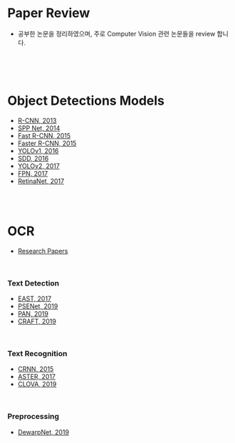 # Paper Review
- 공부한 논문을 정리하였으며, 주로 Computer Vision 관련 논문들을 review 합니다.

<br><br><br>

# Object Detections Models
- [R-CNN, 2013](./Object%20Detection/R-CNN/README.md)
- [SPP Net, 2014](./Object%20Detection/SPP%20Net/README.md)
- [Fast R-CNN, 2015](./Object%20Detection/Fast%20R-CNN/README.md)
- [Faster R-CNN, 2015](./Object%20Detection/Faster%20R-CNN/README.md)
- [YOLOv1, 2016](./Object%20Detection/YOLOv1/README.md)
- [SDD, 2016](./Object%20Detection/SSD/README.md)
- [YOLOv2, 2017](./Object%20Detection/YOLOv2/README.md)
- [FPN, 2017](./Object%20Detection/FPN/README.md)
- [RetinaNet, 2017](./Object%20Detection/RetinaNet/README.md)


<br><br>

# OCR 
- [Research Papers](./OCR/README.md)

<br>

### Text Detection
- [EAST, 2017](./OCR/Text%20Detection/EAST/README.md)
- [PSENet, 2019](./OCR/Text%20Detection/PSENet/README.md)
- [PAN, 2019](./OCR/Text%20Detection/PAN/README.md)
- [CRAFT, 2019](./OCR/Text%20Detection/CRAFT/README.md)

<br>

### Text Recognition
- [CRNN, 2015](./OCR/Text%20Detection/CRNN/README.md)
- [ASTER, 2017](./OCR/Text%20Detection/ASTER/README.md)
- [CLOVA, 2019](./OCR/Text%20Detection/CLOVA/README.md)

<br>

### Preprocessing
- [DewarpNet, 2019](./OCR/Preprocessiong/DewarpNet/README.md)

